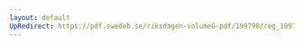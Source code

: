 ```yaml
---
layout: default
UpRedirect: https://pdf.swedeb.se/riksdagen-volumeG-pdf/199798/reg_199798/reg_199798_0178.pdf
---
```

